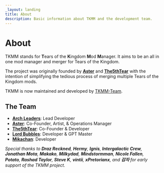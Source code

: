 ```yaml
---
_layout: landing
title: About
description: Basic information about TKMM and the development team.
---
```


# About

TKMM stands for **T**ears of the **K**ingdom **M**od **M**anager. It aims to be an all in one mod manager and merger for Tears of the Kingdom.

The project was originally founded by **[Aster](https://github.com/AsteroidPizza39)** and **[The5thTear](https://github.com/The5thTear)** with the intention of simplifying the tedious process of merging multiple Tears of the Kingdom mods.

TKMM is now maintained and developed by [TKMM-Team](#the-team).

## The Team

- **[Arch Leaders](https://github.com/ArchLeaders)**: Lead Developer
- **[Aster](https://github.com/AsteroidPizza39)**: Co-Founder, Artist, & Operations Manager
- **[The5thTear](https://github.com/The5thTear)**: Co-Founder & Developer
- **[Lord Bubbles](https://github.com/MasterBubbles)**: Developer & GPT Master
- **[Mikachan](https://github.com/okmika)**: Developer

*Special thanks to **Draz Reckned**, **Hermy**, **Ignis**, **Intergalactic Crew**, **Jonathan Mota**, **Makako**, **Milkydad**, **Mindstormman**, **Nicole Fallen**, **Potato**, **Rashad Taylor**, **Steve K**, **vintii**, **xPretorianx**, and **감자** for early support of the TKMM project.*